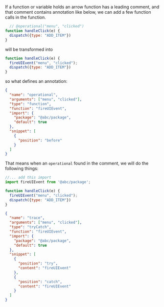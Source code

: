 # 

If a function or variable holds an arrow function has a leading comment, and that comment 
contains annotation like below, we can add a few function calls in the function. 

```jsx
  // @operational("menu", "clicked")
function handleClick(e) {
  dispatch({type: "ADD_ITEM"})
}
```

will be transformed into

```jsx
function handleClick(e) {
  fireUIEvent("menu", "clicked");
  dispatch({type: "ADD_ITEM"})
}
```

so what defines an annotation:

```json
{
  "name": "operational",
  "arguments": ["menu", "clicked"],
  "type": "function",
  "function": "fireUIEvent",
  "import": {
    "package": "@abc/package",
    "default": true
  },
  "snippet": [
    {
      "position": "before"
    }
  ]
}
```

That means when an `operational` found in the comment, we will do the following things:

```js
//... add this import
import fireUIEvent from '@abc/package';

function handleClick(e) {
  fireUIEvent("menu", "clicked");
  dispatch({type: "ADD_ITEM"})
}
```

```json
{
  "name": "trace",
  "arguments": ["menu", "clicked"],
  "type": "tryCatch",
  "function": "fireUIEvent",
  "import": {
    "package": "@abc/package",
    "default": true
  },
  "snippet": [
    {
      "position": "try",
      "content": "fireUIEvent"
    },
    {
      "position": "catch",
      "content": "fireUIEvent"
    }
  ]
}
```

